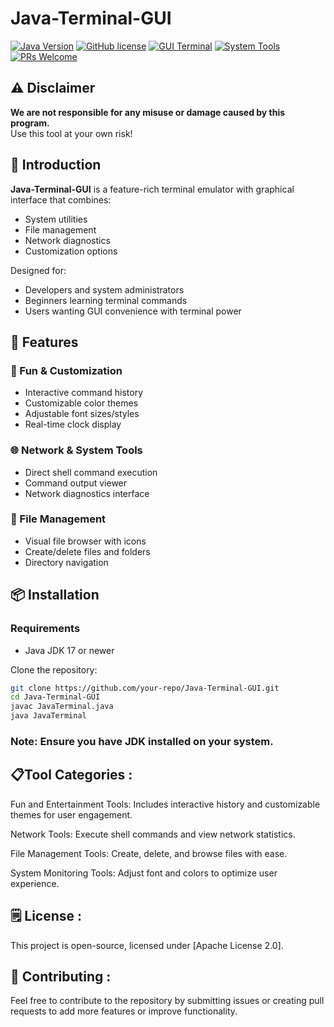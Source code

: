 # Java-Terminal-GUI

[![Java Version](https://img.shields.io/badge/Java-17%2B-orange?logo=java)](https://www.java.com)
[![GitHub license](https://img.shields.io/github/license/your-repo/Java-Terminal-GUI)](https://github.com/your-repo/Java-Terminal-GUI/blob/main/LICENSE)
[![GUI Terminal](https://img.shields.io/badge/GUI-Terminal-4EAA25?logo=terminal)](https://github.com/topics/terminal-emulator)
[![System Tools](https://img.shields.io/badge/System-Tools-5391FE?logo=linux)](https://github.com/topics/system-tools)
[![PRs Welcome](https://img.shields.io/badge/PRs-welcome-brightgreen.svg)](https://github.com/your-repo/Java-Terminal-GUI/pulls)

## ⚠️ Disclaimer
**We are not responsible for any misuse or damage caused by this program.**  
Use this tool at your own risk!

## 🎯 Introduction
**Java-Terminal-GUI** is a feature-rich terminal emulator with graphical interface that combines:
- System utilities
- File management
- Network diagnostics
- Customization options

Designed for:
- Developers and system administrators
- Beginners learning terminal commands
- Users wanting GUI convenience with terminal power

## 🔧 Features

### 🎨 Fun & Customization
- Interactive command history
- Customizable color themes
- Adjustable font sizes/styles
- Real-time clock display

### 🌐 Network & System Tools
- Direct shell command execution
- Command output viewer
- Network diagnostics interface

### 📁 File Management
- Visual file browser with icons
- Create/delete files and folders
- Directory navigation

## 📦 Installation

### Requirements
- Java JDK 17 or newer

Clone the repository:
```bash
git clone https://github.com/your-repo/Java-Terminal-GUI.git
cd Java-Terminal-GUI
javac JavaTerminal.java
java JavaTerminal
```
### Note: Ensure you have JDK installed on your system.

## 📋Tool Categories :

Fun and Entertainment Tools: Includes interactive history and customizable themes for user engagement.

Network Tools: Execute shell commands and view network statistics.

File Management Tools: Create, delete, and browse files with ease.

System Monitoring Tools: Adjust font and colors to optimize user experience.

## 🗒 License :

This project is open-source, licensed under [Apache License 2.0].

## 🤝 Contributing :

Feel free to contribute to the repository by submitting issues or creating pull requests to add more features or improve functionality.

